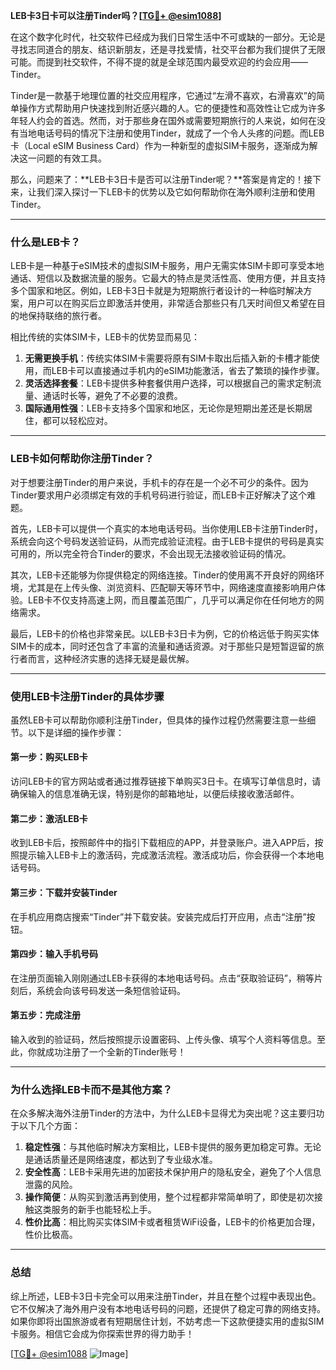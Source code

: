 **LEB卡3日卡可以注册Tinder吗？[[TG💪+ @esim1088](https://t.me/s/esim1088)]**

在这个数字化时代，社交软件已经成为我们日常生活中不可或缺的一部分。无论是寻找志同道合的朋友、结识新朋友，还是寻找爱情，社交平台都为我们提供了无限可能。而提到社交软件，不得不提的就是全球范围内最受欢迎的约会应用——Tinder。

Tinder是一款基于地理位置的社交应用程序，它通过“左滑不喜欢，右滑喜欢”的简单操作方式帮助用户快速找到附近感兴趣的人。它的便捷性和高效性让它成为许多年轻人约会的首选。然而，对于那些身在国外或需要短期旅行的人来说，如何在没有当地电话号码的情况下注册和使用Tinder，就成了一个令人头疼的问题。而LEB卡（Local eSIM Business Card）作为一种新型的虚拟SIM卡服务，逐渐成为解决这一问题的有效工具。

那么，问题来了：**LEB卡3日卡是否可以注册Tinder呢？**答案是肯定的！接下来，让我们深入探讨一下LEB卡的优势以及它如何帮助你在海外顺利注册和使用Tinder。

---

### **什么是LEB卡？**

LEB卡是一种基于eSIM技术的虚拟SIM卡服务，用户无需实体SIM卡即可享受本地通话、短信以及数据流量的服务。它最大的特点是灵活性高、使用方便，并且支持多个国家和地区。例如，LEB卡3日卡就是为短期旅行者设计的一种临时解决方案，用户可以在购买后立即激活并使用，非常适合那些只有几天时间但又希望在目的地保持联络的旅行者。

相比传统的实体SIM卡，LEB卡的优势显而易见：

1. **无需更换手机**：传统实体SIM卡需要将原有SIM卡取出后插入新的卡槽才能使用，而LEB卡可以直接通过手机内的eSIM功能激活，省去了繁琐的操作步骤。
2. **灵活选择套餐**：LEB卡提供多种套餐供用户选择，可以根据自己的需求定制流量、通话时长等，避免了不必要的浪费。
3. **国际通用性强**：LEB卡支持多个国家和地区，无论你是短期出差还是长期居住，都可以轻松应对。

---

### **LEB卡如何帮助你注册Tinder？**

对于想要注册Tinder的用户来说，手机卡的存在是一个必不可少的条件。因为Tinder要求用户必须绑定有效的手机号码进行验证，而LEB卡正好解决了这个难题。

首先，LEB卡可以提供一个真实的本地电话号码。当你使用LEB卡注册Tinder时，系统会向这个号码发送验证码，从而完成验证流程。由于LEB卡提供的号码是真实可用的，所以完全符合Tinder的要求，不会出现无法接收验证码的情况。

其次，LEB卡还能够为你提供稳定的网络连接。Tinder的使用离不开良好的网络环境，尤其是在上传头像、浏览资料、匹配聊天等环节中，网络速度直接影响用户体验。LEB卡不仅支持高速上网，而且覆盖范围广，几乎可以满足你在任何地方的网络需求。

最后，LEB卡的价格也非常亲民。以LEB卡3日卡为例，它的价格远低于购买实体SIM卡的成本，同时还包含了丰富的流量和通话资源。对于那些只是短暂逗留的旅行者而言，这种经济实惠的选择无疑是最优解。

---

### **使用LEB卡注册Tinder的具体步骤**

虽然LEB卡可以帮助你顺利注册Tinder，但具体的操作过程仍然需要注意一些细节。以下是详细的操作步骤：

#### **第一步：购买LEB卡**
访问LEB卡的官方网站或者通过推荐链接下单购买3日卡。在填写订单信息时，请确保输入的信息准确无误，特别是你的邮箱地址，以便后续接收激活邮件。

#### **第二步：激活LEB卡**
收到LEB卡后，按照邮件中的指引下载相应的APP，并登录账户。进入APP后，按照提示输入LEB卡上的激活码，完成激活流程。激活成功后，你会获得一个本地电话号码。

#### **第三步：下载并安装Tinder**
在手机应用商店搜索“Tinder”并下载安装。安装完成后打开应用，点击“注册”按钮。

#### **第四步：输入手机号码**
在注册页面输入刚刚通过LEB卡获得的本地电话号码。点击“获取验证码”，稍等片刻后，系统会向该号码发送一条短信验证码。

#### **第五步：完成注册**
输入收到的验证码，然后按照提示设置密码、上传头像、填写个人资料等信息。至此，你就成功注册了一个全新的Tinder账号！

---

### **为什么选择LEB卡而不是其他方案？**

在众多解决海外注册Tinder的方法中，为什么LEB卡显得尤为突出呢？这主要归功于以下几个方面：

1. **稳定性强**：与其他临时解决方案相比，LEB卡提供的服务更加稳定可靠。无论是通话质量还是网络速度，都达到了专业级水准。
2. **安全性高**：LEB卡采用先进的加密技术保护用户的隐私安全，避免了个人信息泄露的风险。
3. **操作简便**：从购买到激活再到使用，整个过程都非常简单明了，即使是初次接触这类服务的新手也能轻松上手。
4. **性价比高**：相比购买实体SIM卡或者租赁WiFi设备，LEB卡的价格更加合理，性价比极高。

---

### **总结**

综上所述，LEB卡3日卡完全可以用来注册Tinder，并且在整个过程中表现出色。它不仅解决了海外用户没有本地电话号码的问题，还提供了稳定可靠的网络支持。如果你即将出国旅游或者有短期居住计划，不妨考虑一下这款便捷实用的虚拟SIM卡服务。相信它会成为你探索世界的得力助手！

[[TG💪+ @esim1088](https://t.me/s/esim1088) ![Image](https://i.postimg.cc/4NQfJmqS/Snipaste-2025-05-13-00-14-12.png)]